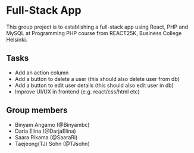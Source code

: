# Full-Stack App

This group project is to establishing a full-stack app using React, PHP and MySQL at Programming PHP course from REACT25K, Business College Helsinki.

## Tasks

- Add an action column
- Add a button to delete a user (this should also delete user from db)
- Add a button to edit user details (this should also edit user in db)
- Improve UI/UX in frontend (e.g. react/css/html etc)

## Group members

- Binyam Angamo (@Binyambc)
- Daria Elina (@DarjaElina)
- Saara Rikama (@SaaraRi)
- Taejeong(TJ) Sohn (@TJsohn)
